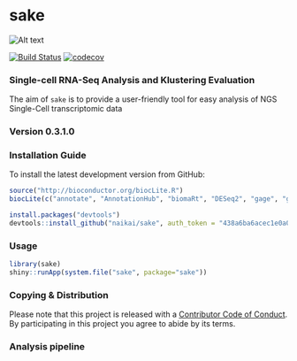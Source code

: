 # sake 

![Alt text](/relative/path/to/img.jpg?raw=true "Optional Title")

[![Build Status](https://travis-ci.com/naikai/sake.svg?token=qigAqQi4xmKjKDqnm97n&branch=master)](https://travis-ci.com/naikai/sake)
[![codecov](https://codecov.io/gh/naikai/sake/branch/master/graph/badge.svg?token=WEipAvcFMf)](https://codecov.io/gh/naikai/sake)

### **S**ingle-cell RNA-Seq **A**nalysis and **K**lustering **E**valuation
The aim of `sake` is to provide a user-friendly tool for easy analysis of NGS Single-Cell transcriptomic data

### Version 0.3.1.0

### Installation Guide
To install the latest development version from GitHub:
```R
source("http://bioconductor.org/biocLite.R")
biocLite(c("annotate", "AnnotationHub", "biomaRt", "DESeq2", "gage", "gageData", "GO.db", "pathview"))

install.packages("devtools")
devtools::install_github("naikai/sake", auth_token = "438a6ba6acec1e0a0b3550986f83f42d88b941f9")
```

### Usage 
```R
library(sake)
shiny::runApp(system.file("sake", package="sake"))
```

### Copying & Distribution
Please note that this project is released with a [Contributor Code of Conduct](CONDUCT.md). By participating in this project you agree to abide by its terms.

### Analysis pipeline 
